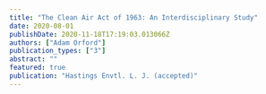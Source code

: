```yaml
---
title: "The Clean Air Act of 1963: An Interdisciplinary Study"
date: 2020-08-01
publishDate: 2020-11-18T17:19:03.013066Z
authors: ["Adam Orford"]
publication_types: ["3"]
abstract: ""
featured: true
publication: "Hastings Envtl. L. J. (accepted)"
---
```


